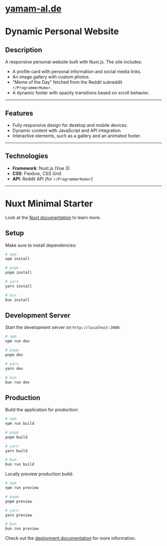 # [yamam-al.de](yamam-al.de)

# Dynamic Personal Website

## Description
A responsive personal website built with Nuxt.js. The site includes:
- A profile card with personal information and social media links.
- An image gallery with custom photos.
- "Meme of the Day" fetched from the Reddit subreddit `r/ProgrammerHumor`.
- A dynamic footer with opacity transitions based on scroll behavior.

---

## Features
- Fully responsive design for desktop and mobile devices.
- Dynamic content with JavaScript and API integration.
- Interactive elements, such as a gallery and an animated footer.

---

## Technologies
- **Framework**: Nuxt.js (Vue 3)
- **CSS**: Flexbox, CSS Grid
- **API**: Reddit API (for `r/ProgrammerHumor`)

---


# Nuxt Minimal Starter

Look at the [Nuxt documentation](https://nuxt.com/docs/getting-started/introduction) to learn more.

## Setup

Make sure to install dependencies:

```bash
# npm
npm install

# pnpm
pnpm install

# yarn
yarn install

# bun
bun install
```

## Development Server

Start the development server on `http://localhost:3000`:

```bash
# npm
npm run dev

# pnpm
pnpm dev

# yarn
yarn dev

# bun
bun run dev
```

## Production

Build the application for production:

```bash
# npm
npm run build

# pnpm
pnpm build

# yarn
yarn build

# bun
bun run build
```

Locally preview production build:

```bash
# npm
npm run preview

# pnpm
pnpm preview

# yarn
yarn preview

# bun
bun run preview
```

Check out the [deployment documentation](https://nuxt.com/docs/getting-started/deployment) for more information.
